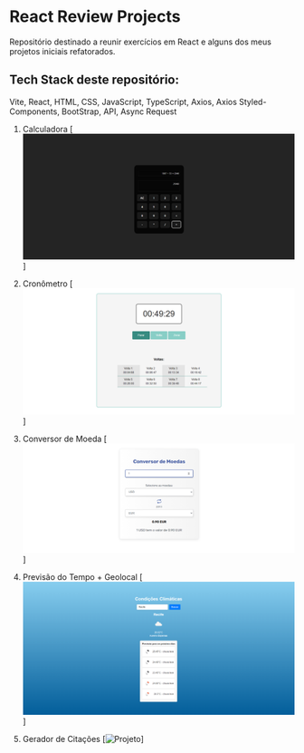 
# React Review Projects
Repositório destinado a reunir exercícios em React e alguns dos meus projetos iniciais refatorados.

## Tech Stack deste repositório:
Vite, React, HTML, CSS, JavaScript, TypeScript,
Axios, Axios Styled-Components, BootStrap, API, 
Async Request

1. Calculadora 
[![Projeto][1_calculadora]]

2. Cronômetro
[![Projeto][2_cronometro]]

3. Conversor de Moeda
[![Projeto][3_conversor_de_moedas]]

4. Previsão do Tempo + Geolocal
[![Projeto][4_clima_geolocal]]

5. Gerador de Citações
[![Projeto][5_citacoes_gerador]]

[1_calculadora]: assets/1_calculadora.webp
[2_cronometro]: assets/2_cronometro.webp
[3_conversor_de_moedas]: assets/3_conversor_de_moedas.webp
[4_clima_geolocal]: assets/4_clima_geolocal.webp
[5_citacoes_gerador]: assets/5_citacoes_gerador.webp


